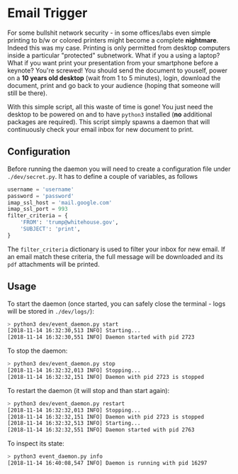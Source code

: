 # Email Trigger

For some bullshit network security - in some offices/labs even simple printing to 
b/w or colored printers might become a complete **nightmare**.
Indeed this was my case. Printing is only permitted from desktop computers inside
a particular "protected" subnetwork. What if you a using a laptop? What if you want
print your presentation from your smartphone before a keynote? You're screwed! You
should send the document to youself, power on a **10 years old desktop** 
(wait from 1 to 5 minutes), login, download the document, print and 
go back to your audience (hoping that someone will still be there).

With this simple script, all this waste of time is gone! You just need the desktop 
to be powered on and to have `python3` installed (**no** additional packages are required). 
This script simply spawns a daemon that will continuously check your email inbox for 
new document to print. 

## Configuration
Before running the daemon you will need to create a configuration file under `./dev/secret.py`.
It has to define a couple of variables, as follows

```python 
username = 'username'
password = 'password'
imap_ssl_host = 'mail.google.com'
imap_ssl_port = 993
filter_criteria = {
    'FROM': 'trump@whitehouse.gov', 
    'SUBJECT': 'print',
}
```

The `filter_criteria` dictionary is used to filter your inbox for new email. If an email match these
criteria, the full message will be downloaded and its `pdf` attachments will be printed.

## Usage 

To start the daemon (once started, you can safely close the terminal - logs will be 
stored in `./dev/logs/`):
```bash
> python3 dev/event_daemon.py start
[2018-11-14 16:32:30,513 INFO] Starting...
[2018-11-14 16:32:30,551 INFO] Daemon started with pid 2723
```

To stop the daemon:
```bash
> python3 dev/event_daemon.py stop
[2018-11-14 16:32:32,013 INFO] Stopping...
[2018-11-14 16:32:32,151 INFO] Daemon with pid 2723 is stopped
```

To restart the daemon (it will stop and than start again):
```bash
> python3 dev/event_daemon.py restart
[2018-11-14 16:32:32,013 INFO] Stopping...
[2018-11-14 16:32:32,151 INFO] Daemon with pid 2723 is stopped
[2018-11-14 16:32:32,513 INFO] Starting...
[2018-11-14 16:32:32,551 INFO] Daemon started with pid 2763
```

To inspect its state:
```bash
> python3 event_daemon.py info
[2018-11-14 16:40:08,547 INFO] Daemon is running with pid 16297
```
